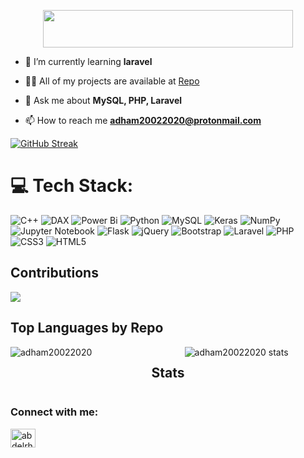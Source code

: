 <p align="center">
  <img align="center" width="400" height="60" src="https://readme-typing-svg.herokuapp.com?duration=4500&height=65&lines=Hello%F0%9F%91%8B%2C+I'm+Adham+Ashraf;A+passionate+backend+developer">
</p>

- 🌱 I’m currently learning **laravel**

- 👨‍💻 All of my projects are available at [Repo](https://github.com/adham20022020?tab=repositories)

- 💬 Ask me about **MySQL, PHP, Laravel**

- 📫 How to reach me **adham20022020@protonmail.com**

[![GitHub Streak](https://github-readme-streak-stats.herokuapp.com?user=adham20022020&theme=dracula)](https://git.io/streak-stats)

# 💻 Tech Stack:
![C++](https://img.shields.io/badge/c++-%2300599C.svg?style=for-the-badge&logo=c%2B%2B&logoColor=white) ![DAX](https://img.shields.io/badge/dax-%231572B6.svg?style=for-the-badge&logo=dax&logoColor=white) ![Power Bi](https://img.shields.io/badge/powerbi-%23ED8B00.svg?style=for-the-badge&logo=powerbi&logoColor=white)  ![Python](https://img.shields.io/badge/python-%23ED8B00.svg?style=for-the-badge&logo=python&logoColor=white) ![MySQL](https://img.shields.io/badge/mysql-%2300f.svg?style=for-the-badge&logo=mysql&logoColor=white) ![Keras](https://img.shields.io/badge/Keras-%23D00000.svg?style=for-the-badge&logo=Keras&logoColor=white) ![NumPy](https://img.shields.io/badge/numpy-%23013243.svg?style=for-the-badge&logo=numpy&logoColor=white)  ![Jupyter Notebook](https://img.shields.io/badge/JupyterNotebook-%23007ACC.svg?style=for-the-badge&logo=JupyterNotebook&logoColor=white) ![Flask](https://img.shields.io/badge/flask-%23000.svg?style=for-the-badge&logo=flask&logoColor=white) ![jQuery](https://img.shields.io/badge/jquery-%230769AD.svg?style=for-the-badge&logo=jquery&logoColor=white) ![Bootstrap](https://img.shields.io/badge/bootstrap-%23563D7C.svg?style=for-the-badge&logo=bootstrap&logoColor=white) ![Laravel](https://img.shields.io/badge/laravel-%23FF2D20.svg?style=for-the-badge&logo=laravel&logoColor=white) ![PHP](https://img.shields.io/badge/php-%23777BB4.svg?style=for-the-badge&logo=php&logoColor=white)  ![CSS3](https://img.shields.io/badge/css3-%234ea94b.svg?style=for-the-badge&logo=mongodb&logoColor=white) ![HTML5](https://img.shields.io/badge/html5-%23E34F26.svg?style=for-the-badge&logo=html5&logoColor=white) 

## Contributions
![](http://github-profile-summary-cards.vercel.app/api/cards/profile-details?username=adham20022020&theme=dracula)


## Top Languages by Repo
<!--
Most Used Language 
-->
<div style="display: flex; justify-content: space-between; align-items: flex-start;">
  <div style="flex: 1;">
    <img src="https://github-readme-stats.vercel.app/api/top-langs?username=adham20022020&show_icons=true&locale=en&layout=compact&theme=algolia&hide=&langs_count=100" alt="adham20022020" />
  </div>

 ## Stats 
  <div style="flex: 1;">
    <img src="http://github-profile-summary-cards.vercel.app/api/cards/stats?username=adham20022020&theme=dracula" alt="adham20022020 stats" />
  </div>
</div>

<h3 align="left">Connect with me:</h3>
<p align="left">
<a href="https://www.facebook.com/john.poter.393950/" target="blank"><img align="center" src="https://raw.githubusercontent.com/rahuldkjain/github-profile-readme-generator/master/src/images/icons/Social/facebook.svg" alt="abdelrhman.shalby.37/" height="30" width="40" /></a>
</p>
